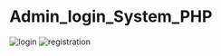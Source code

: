 # Admin_login_System_PHP

![login](https://github.com/Tharika-Wanniarachchi/Admin_login_System_PHP/assets/147181160/fbbd8adc-ff0f-44c2-8039-8943592280d4)
![registration](https://github.com/Tharika-Wanniarachchi/Admin_login_System_PHP/assets/147181160/bd9a6c39-15c8-4247-972c-b7f735efb65e)
